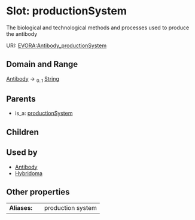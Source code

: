 
# Slot: productionSystem

The biological and technological methods and processes used to produce the antibody

URI: [EVORA:Antibody_productionSystem](https://evora-project.eu/Antibody_productionSystem)


## Domain and Range

[Antibody](Antibody.md) &#8594;  <sub>0..1</sub> [String](types/String.md)

## Parents

 *  is_a: [productionSystem](productionSystem.md)

## Children


## Used by

 * [Antibody](Antibody.md)
 * [Hybridoma](Hybridoma.md)

## Other properties

|  |  |  |
| --- | --- | --- |
| **Aliases:** | | production system |